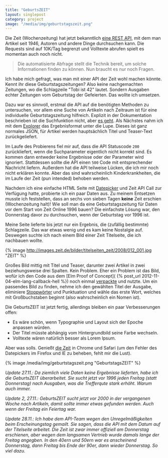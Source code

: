 ```yaml
---
title: "GeburtsZEIT"
layout: singlepost
category: project
image: "/media/img/geburtstagszeit.png"
---
```


Die Zeit (Wochenzeitung) hat jetzt bekanntlich [eine REST API](http://blog.zeit.de/open-data/2012/11/23/api-zeit-online-start/), mit dem man Artikel seit 1946, Autoren und andere Dinge durchsuchen kann. Die Requests sind auf 10K/Tag begrenzt und Volltexte abrufen spielt es momentan auch noch nicht.

> Die automatisierte Abfrage stellt die Technik bereit, um solche Informationen finden zu können. Nun braucht es nur noch Fragen.

Ich habe mich gefragt, was man mit einer API der Zeit wohl machen könnte. Kennt ihr diese Geburtstagszeitungen? Also keine nachgemachten Zeitungen, wo die Schlagzeile "Tobi ist 42" lautet. Sondern Ausgaben echter Zeitungen vom Geburtstag der Gefeierten. Das wollte ich umsetzen.

Dazu war es sinnvoll, erstmal die API auf die benötigten Methoden zu untersuchen, vor allem eine Suche von Artikeln nach Zeitraum ist für eine individuelle Geburtstagszeitung hilfreich. Explizit in der Dokumentation beschrieben ist die Suchfunktion nicht, aber [es geht](http://colegillespie.com/code/zeit-hack/). Als Nächstes nahm ich mit dem [Explorer](http://developer.zeit.de/explorer/) das Ergebnisformat unter die Lupe. Dieses ist ganz normales JSON, für Artikel werden hauptsächlich Titel und Teaser-Text zurückgeliefert.

Im Laufe des Probierens fiel mir auf, dass die API Statuscode ``200`` zurückliefert, wenn die Suchparameter eigentlich nicht korrekt sind. Es kommen dann entweder keine Ergebnisse oder der Parameter wird ignoriert. Stattdessen sollte die API einen ``500`` Code mit entsprechender Nachricht liefern. Außerdem hat die API teilweise Lücken, die ich mir noch nicht erklären konnte. Aber das sind wahrscheinlich Kinderkrankheiten, die im Laufe der Zeit (pun intended) behoben werden.

Nachdem ich eine einfache HTML Seite mit [Datepicker](http://amsul.github.com/pickadate.js/) und Zeit API Call zur Verfügung hatte, probierte ich ein paar Daten aus. Zu meinem Entsetzen musste ich feststellen, dass an sechs von sieben Tagen **keine** Zeit erschien (Wochenzeitung halt)! Wie soll man da eine Geburtstagszeitung für Daten vor dem Start von Zeit Online 1996 bauen? Die einfachste Lösung war, den Donnerstag davor zu durchsuchen, wenn der Geburtstag vor 1996 ist.

Meine Seite lieferte bis jetzt nur ein Ergebnis, die (zufällig bestimmte) Schlagzeile. Das war etwas wenig und es kam keine Nostalgie auf. Deswegen suchte ich nach einem Bild einer Zeit Titelseite, die ich nachbauen wollte.

{% image http://images.zeit.de/bilder/titelseiten_zeit/2008/012_001.jpg "ZEIT" %}

Großes Bild mittig mit Titel und Teaser, darunter zwei Artikel in zwei beziehungsweise drei Spalten. Kein Problem. Eher ein Problem ist das Bild, wofür ich den Code aus dem [Elm Proof of Concept]( {% post_url 2012-11-04-elm-lang-callback-hell %}) noch einmal [verpackte](https://github.com/prayerslayer/elm-js-promises/blob/master/RandomFlickr.js) und nutzte. Um ein passendes Bild zu finden, nehme ich den gewählten Titel der Ausgabe, eliminiere [Stoppwörter](https://github.com/prayerslayer/stopwords-js) und Punktuation und wähle das erste Wort, welches mit Großbuchstaben beginnt (also wahrscheinlich ein Nomen ist).

Die GeburtsZEIT ist jetzt fertig, allerdings bleiben ein paar Verbesserungen offen:

* Es wäre schön, wenn Typographie und Layout sich der Epoche anpassen würden.
* Der Titel müsste abhängig vom Hintergrundbild seine Farbe wechseln.
* Volltexte wären natürlich besser als Lorem Ipsum.

Aber was solls. Genießt [die Zeit]( /code/geburtszeit/ ) in Chrome und Safari (um den Fehler des Datepickers im Firefox und IE zu beheben, fehlt mir die Lust).

{% image /media/img/geburtstagszeit.png "GeburtstagsZEIT" %}

*Update 27.11.: Da ziemlich viele Daten keine Ergebnisse lieferten, habe ich die GeburtsZEIT überarbeitet. Sie sucht jetzt vor 1996 jeden Freitag (statt Donnerstag) nach Ausgaben, was die Trefferqute stark erhöht. Warum auch immer.*

*Update 2, 27.11.: GeburtsZEIT sucht jetzt vor 2000 in der vergangenen Woche nach Artikeln, damit sollte immer etwas gefunden werden. Auch wenn der Freitag ein Feiertag war.*

*Update 28.11.: Ich habe dem API-Team wegen den Unregelmäßigkeiten beim Erscheinungstag gemailt. Sie sagen, dass die API mit dem Datum auf der Titelseite arbeitet. Die Zeit ist zwar immer offiziell am Donnerstag erschienen, aber wegen dem langsamen Vertrieb wurde damals lange der Freitag angegben. In den 40ern und 50ern war es anscheinend Donnerstag, dann Freitag bis Ende der 90er, dann wieder Donnerstag. So viel dazu.*